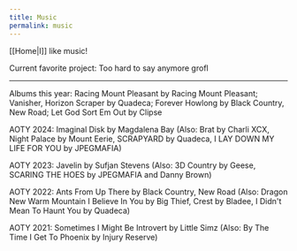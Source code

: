 ```yaml
---
title: Music
permalink: music
---
```


[[Home|I]] like music!

Current favorite project: Too hard to say anymore grofl

---

Albums this year: Racing Mount Pleasant by Racing Mount Pleasant; Vanisher, Horizon Scraper by Quadeca; Forever Howlong by Black Country, New Road; Let God Sort Em Out by Clipse

AOTY 2024: Imaginal Disk by Magdalena Bay (Also: Brat by Charli XCX, Night Palace by Mount Eerie, SCRAPYARD by Quadeca, I LAY DOWN MY LIFE FOR YOU by JPEGMAFIA)

AOTY 2023: Javelin by Sufjan Stevens (Also: 3D Country by Geese, SCARING THE HOES by JPEGMAFIA and Danny Brown)

AOTY 2022: Ants From Up There by Black Country, New Road (Also: Dragon New Warm Mountain I Believe In You by Big Thief, Crest by Bladee, I Didn't Mean To Haunt You by Quadeca)

AOTY 2021: Sometimes I Might Be Introvert by Little Simz (Also: By The Time I Get To Phoenix by Injury Reserve)
